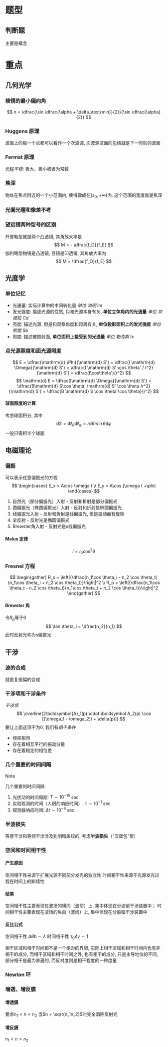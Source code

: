 # 题型
## 判断题
主要是概念
# 重点
## 几何光学
### 棱镜的最小偏向角
$$
n = \dfrac{\sin \dfrac{\alpha + \delta_\text{min}}{2}}{\sin \dfrac{\alpha}{2}}
$$
### Huggens 原理
波面上的每一个点都可以看作一个次波源, 次波源波面的包络就是下一时刻的波面
### Fermat 原理
光程*平稳*: 极大、极小或者为常数
### 焦深
物处在焦点附近的一个小范围内, 使得像成在$[s_0, +\infty)$内. 这个范围的宽度就是焦深
### 光阑光瞳和像差**不考**
### 望远镜两种型号的区别
开普勒型就是两个凸透镜, 其角放大率是
$$
M = - \dfrac{f_O}{f_E}
$$
伽利略型物镜是凸透镜, 目镜是凹透镜, 其角放大率为
$$
M = \dfrac{f_O}{f_E}
$$
## 光度学
### 单位记忆
- 光通量: 实际计算中的中间转化量 *单位 流明 $\mathrm{lm}$*
- 发光强度: 描述光源的性质, 只和光源本身有关, **单位立体角内的光通量** *单位 坎德拉 $\mathrm{Cd}$*
- 亮度: 描述光源, 但是和观察角度和距离有关, **单位投影面积上的发光强度** *单位 熙提 $\mathrm{Sb}$*
- 照度: 描述被照射面, **单位面积上接受到的光通量** *单位 勒克斯 $\mathrm{lx}$*
### 点光源照度和面光源照度
$$
E = \dfrac{\mathrm{d} \Phi}{\mathrm{d} S'} = \dfrac{I \mathrm{d} \Omega}{\mathrm{d} S'} = \dfrac{I \mathrm{d} S' \cos \theta' / r^2}{\mathrm{d} S'} = \dfrac{I\cos\theta'}{r^2}
$$
$$
\mathrm{d} E = \dfrac{I\mathrm{d} \Omega}{\mathrm{d} S'} = \dfrac{B\mathrm{d} S\cos \theta' \mathrm{d} S' \cos \theta /r^2}{\mathrm{d} S'} = \dfrac{B \mathrm{d} S \cos \theta'\cos \theta}{r^2}
$$
#### 球面照度的计算
考虑球面积分, 其中
$$
\mathrm{d} S = \mathrm{d} \ell_{\theta} \mathrm{d} \ell_{\varphi} = r \mathrm{d} \theta r\sin \theta \mathrm{d} \varphi
$$
一般只需积半个球面
## 电磁理论
### 偏振
可以表示任意偏振光的方程
$$
\begin{cases}
E_x = A\cos \omega t \\ E_y = A\cos (\omega t +\phi)
\end{cases}
$$
1. 自然光（部分偏振光）入射 - 反射和折射是部分偏振光
2. 圆偏振光（椭圆偏振光）入射 - 反射和折射是椭圆偏振光
3. 线偏振光入射 - 反射和折射是线偏振光, 但是振动面有旋转
4. 全反射 - 反射光是椭圆偏振光
5. Brewster角入射 - 反射光是s线偏振光

#### Malus 定律
$$
I = I_0 \cos^2 \theta
$$
### Fresnel 方程
$$
\begin{gather}
R_s = \left|{\dfrac{n_1\cos \theta_i - n_2 \cos \theta_t}{n_1\cos \theta_i + n_2 \cos \theta_t}}\right|^2 \\
R_p = \left|{\dfrac{n_1\cos \theta_t - n_2 \cos \theta_i}{n_1\cos \theta_t + n_2 \cos \theta_i}}\right|^2
\end{gather}
$$
#### Brewster 角
令$R_p$等于$0$
$$
\tan \theta_i = \dfrac{n_2}{n_1}
$$
此时反射光称为$s$偏振光
## 干涉
### 波的合成
就是复振幅的合成
### 干涉项和干涉条件
*干涉项*
$$
\overline{2\boldsymbol{A}_1(p) \cdot \boldsymbol A_2(p) \cos [(\omega_1 - \omega_2)t + \delta(p)]}
$$
要让上面这项不为$0$, 我们有*相干条件*
- 频率相同
- 存在着相互平行的振动分量
- 存在着稳定的相位差
### 几个重要的时间间隔
> [!note]
>几个重要的时间间隔: 
> 1. 光扰动的时间周期:  $T \sim 10^{-15}$ sec 
> 2. 实验观测的时间（人眼的响应时间）:  $τ \sim 10^{-1}$ sec 
> 3. 探测器响应时间: $\Delta t \sim 10^{-9}$ sec
### 半波损失
等厚干涉和等倾干涉涉及到明暗条纹的, 考虑**半波损失**（“汉堡包”型）
### 空间和时间相干性
#### 产生原因
空间相干性来源于扩展光源不同部分发光的独立性
时间相干性来源于光源发光过程在时间上的断续性
#### 结果
空间相干性主要表现在波场的横向（波前）上, 集中体现在分波前干涉装置中；
时间相干性主要表现在波场的纵向（波线）上, 集中体现在分振幅干涉装置中

#### 反比公式
空间相干性 $\Delta \theta b \sim \lambda$
时间相干性 $\tau_0 \Delta \nu \sim 1$

相干区域和相干时间都不是一个绝对的界限, 实际上相干区域和相干时间内也有非相干的成分, 而相干区域和相干时间之外, 也有相干的成分, 只是主导地位的不同, 部分相干是最为普遍的, 而反衬度则是相干程度的一种度量

### Newton 环
### 增透、增反膜
#### 增透膜
要求$n_1 < n < n_2$
当$n = \sqrt{n_1n_2}$时完全消除反射光
#### 增反膜
$n_1 < n > n_2$

